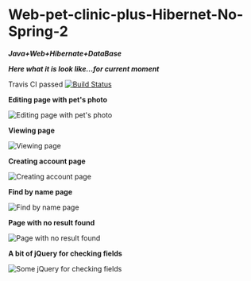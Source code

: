 # Web-pet-clinic-plus-Hibernet-No-Spring-2

***Java+Web+Hibernate+DataBase***



***Here what it is look like...for current moment***

Travis CI passed
[![Build Status](https://travis-ci.org/128500/Web-pet-clinic-plus-Hibernet-No-Spring-2.svg?branch=master)](https://travis-ci.org/128500/Web-pet-clinic-plus-Hibernet-No-Spring-2)


**Editing page with pet's photo**

![Editing page with pet's photo](https://user-images.githubusercontent.com/23385984/29728984-000030d8-89e3-11e7-9f8b-4828d319d00c.png)



**Viewing page**

![Viewing page](https://cloud.githubusercontent.com/assets/23385984/26190459/48e377b2-3bb2-11e7-98f3-e84afddce3ac.png)



**Creating account page**

![Creating account page](https://cloud.githubusercontent.com/assets/23385984/26190463/4bfa8864-3bb2-11e7-91d4-3255d63d0cc9.png)


**Find by name page**

![Find by name page](https://cloud.githubusercontent.com/assets/23385984/26190464/4e2ecad2-3bb2-11e7-8536-64a393f693c1.png)



**Page with no result found**

![Page with no result found](https://cloud.githubusercontent.com/assets/23385984/26190466/4fabb5dc-3bb2-11e7-980a-2d8cb9b5a14d.png)



**A bit of jQuery for checking fields**

![Some jQuery for checking fields](https://cloud.githubusercontent.com/assets/23385984/26190540/ad175cb2-3bb2-11e7-9150-c4e6a05c1147.png)

